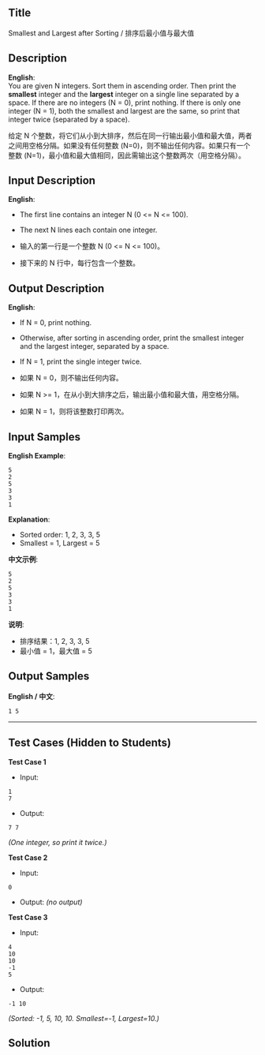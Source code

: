 ## Title
Smallest and Largest after Sorting / 排序后最小值与最大值

## Description
**English**:  
You are given N integers. Sort them in ascending order. Then print the **smallest** integer and the **largest** integer on a single line separated by a space. If there are no integers (N = 0), print nothing. If there is only one integer (N = 1), both the smallest and largest are the same, so print that integer twice (separated by a space).
 
给定 N 个整数，将它们从小到大排序，然后在同一行输出最小值和最大值，两者之间用空格分隔。如果没有任何整数 (N=0)，则不输出任何内容。如果只有一个整数 (N=1)，最小值和最大值相同，因此需输出这个整数两次（用空格分隔）。

## Input Description
**English**:  
- The first line contains an integer N (0 <= N <= 100).  
- The next N lines each contain one integer.

- 输入的第一行是一个整数 N (0 <= N <= 100)。  
- 接下来的 N 行中，每行包含一个整数。

## Output Description
**English**:  
- If N = 0, print nothing.  
- Otherwise, after sorting in ascending order, print the smallest integer and the largest integer, separated by a space.  
- If N = 1, print the single integer twice.  
  
- 如果 N = 0，则不输出任何内容。  
- 如果 N >= 1，在从小到大排序之后，输出最小值和最大值，用空格分隔。  
- 如果 N = 1，则将该整数打印两次。

## Input Samples
**English Example**:  
```
5
2
5
3
3
1
```
**Explanation**:  
- Sorted order: 1, 2, 3, 3, 5  
- Smallest = 1, Largest = 5  

**中文示例**:  
```
5
2
5
3
3
1
```
**说明**:  
- 排序结果：1, 2, 3, 3, 5  
- 最小值 = 1，最大值 = 5  

## Output Samples
**English / 中文**:  
```
1 5
```

---

## Test Cases (Hidden to Students)

**Test Case 1**  
- Input:
```
1
7
```
- Output:
```
7 7
```
*(One integer, so print it twice.)*

**Test Case 2**  
- Input:
```
0
```
- Output:
*(no output)*

**Test Case 3**  
- Input:
```
4
10
10
-1
5
```
- Output:
```
-1 10
```
*(Sorted: -1, 5, 10, 10. Smallest=-1, Largest=10.)*

## Solution

